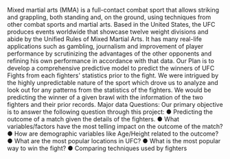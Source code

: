 Mixed martial arts (MMA) is a full-contact combat sport that allows striking and grappling, both standing and, on the ground, using techniques from other combat sports and martial arts. Based in the United States, the UFC produces events worldwide that showcase twelve weight divisions and abide by the Unified Rules of Mixed Martial Arts. It has many real-life applications such as gambling, journalism and improvement of player performance by scrutinizing the advantages of the other opponents and refining his own performance in accordance with that data. Our Plan is to develop a comprehensive predictive model to predict the winners of UFC Fights from each fighters' statistics prior to the fight. We were intrigued by the highly unpredictable nature of the sport which drove us to analyze and look out for any patterns from the statistics of the fighters. We would be predicting the winner of a given brawl with the information of the two fighters and their prior records.
Major data Questions:
Our primary objective is to answer the following question through this project:
●	Predicting the outcome of a match given the details of the fighters.
●	What variables/factors have the most telling impact on the outcome of the match?
●	How are demographic variables like Age/Height related to the outcome?
●	What are the most popular locations in UFC?
●	What is the most popular way to win the fight?
●	Comparing techniques used by fighters

